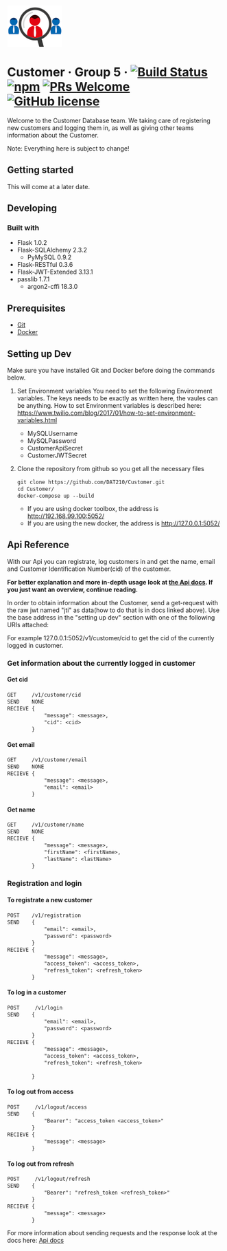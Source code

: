 ![Logo of the project](docs/images/Customer_logo.png)

# Customer &middot; Group 5 &middot; [![Build Status](https://img.shields.io/travis/npm/npm/latest.svg?style=flat-square)](https://travis-ci.org/npm/npm) [![npm](https://img.shields.io/npm/v/npm.svg?style=flat-square)](https://www.npmjs.com/package/npm) [![PRs Welcome](https://img.shields.io/badge/PRs-welcome-brightgreen.svg?style=flat-square)](http://makeapullrequest.com) [![GitHub license](https://img.shields.io/badge/license-MIT-blue.svg?style=flat-square)](https://github.com/your/your-project/blob/master/LICENSE)

Welcome to the Customer Database team. We taking care of registering new customers and logging them in, as well as giving other teams information about the Customer.

Note: Everything here is subject to change!

## Getting started
This will come at a later date.

## Developing
### Built with
* Flask 1.0.2
* Flask-SQLAlchemy 2.3.2
    * PyMySQL 0.9.2
* Flask-RESTful 0.3.6
* Flask-JWT-Extended 3.13.1
* passlib 1.7.1
    * argon2-cffi 18.3.0

## Prerequisites
* [Git](https://git-scm.com/downloads)
* [Docker](https://www.docker.com/get-started)

## Setting up Dev
Make sure you have installed Git and Docker before doing the commands below.

1. Set Environment variables
    You need to set the following Environment variables. The keys needs to be exactly as written here, the vaules can be anything.
    How to set Environment variables is described here: https://www.twilio.com/blog/2017/01/how-to-set-environment-variables.html
    * MySQLUsername
    * MySQLPassword
    * CustomerApiSecret
    * CustomerJWTSecret

1. Clone the repository from github so you get all the necessary files

    ```shell
    git clone https://github.com/DAT210/Customer.git
    cd Customer/
    docker-compose up --build
    ```

    * If you are using docker toolbox, the address is  http://192.168.99.100:5052/
    * If you are using the new docker, the address is  http://127.0.0.1:5052/

## Api Reference

With our Api you can registrate, log customers in and get the name, email and Customer Identification Number(cid) of the customer.

__For better explanation and more in-depth usage look at [the Api docs](docs/). If you just want an overview, continue reading.__

In order to obtain information about the Customer, send a get-request with the raw jwt named "jti" as data(how to do that is in docs linked above). Use the base address in the "setting up dev" section with one of the following URIs attached:

For example 127.0.0.1:5052/v1/customer/cid to get the cid of the currently logged in customer.

### Get information about the currently logged in customer

#### Get cid

```
GET     /v1/customer/cid
SEND    NONE
RECIEVE {
            "message": <message>,
            "cid": <cid>
        }
```

#### Get email

```
GET     /v1/customer/email
SEND    NONE
RECIEVE {
            "message": <message>,
            "email": <email>
        }
```

#### Get name

```
GET     /v1/customer/name
SEND    NONE
RECIEVE {
            "message": <message>,
            "firstName": <firstName>,
            "lastName": <lastName>
        }
```
### Registration and login

#### To registrate a new customer

```
POST    /v1/registration
SEND    {
            "email": <email>,
            "password": <password>
        }
RECIEVE {
            "message": <message>,
            "access_token": <access_token>,
            "refresh_token": <refresh_token>
        }
```

#### To log in a customer

```
POST     /v1/login
SEND    {
            "email": <email>,
            "password": <password>
        }
RECIEVE {
            "message": <message>,
            "access_token": <access_token>,
            "refresh_token": <refresh_token>
            
        }
```
#### To log out from access

```
POST     /v1/logout/access
SEND    {
            "Bearer": "access_token <access_token>"
        }
RECIEVE {
            "message": <message>
        }
```

#### To log out from refresh

```
POST     /v1/logout/refresh
SEND    {
            "Bearer": "refresh_token <refresh_token>"
        }
RECIEVE {
            "message": <message>
        }
```

For more information about sending requests and the response look at the docs here: [Api docs](docs/)
